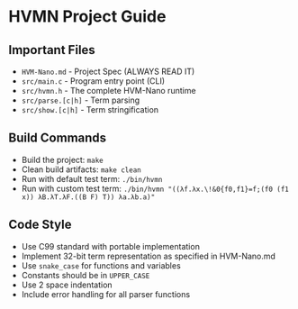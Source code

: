 # HVMN Project Guide

## Important Files
- `HVM-Nano.md` - Project Spec (ALWAYS READ IT)
- `src/main.c` - Program entry point (CLI)
- `src/hvmn.h` - The complete HVM-Nano runtime
- `src/parse.[c|h]` - Term parsing
- `src/show.[c|h]` - Term stringification

## Build Commands
- Build the project: `make`
- Clean build artifacts: `make clean`
- Run with default test term: `./bin/hvmn`
- Run with custom test term: `./bin/hvmn "((λf.λx.\!&0{f0,f1}=f;(f0 (f1 x)) λB.λT.λF.((B F) T)) λa.λb.a)"`

## Code Style
- Use C99 standard with portable implementation 
- Implement 32-bit term representation as specified in HVM-Nano.md
- Use `snake_case` for functions and variables
- Constants should be in `UPPER_CASE`
- Use 2 space indentation
- Include error handling for all parser functions
